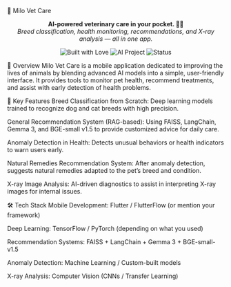 🐾 Milo Vet Care
<!-- (Optional: replace this with a real image/banner link) -->

<p align="center"> <b>AI-powered veterinary care in your pocket. 🐶🐱</b><br> <i>Breed classification, health monitoring, recommendations, and X-ray analysis — all in one app.</i> </p> <p align="center"> <img alt="Built with Love" src="https://img.shields.io/badge/Built%20with-%E2%9D%A4-red"> <img alt="AI Project" src="https://img.shields.io/badge/Powered%20by-AI%20&%20Deep%20Learning-blueviolet"> <img alt="Status" src="https://img.shields.io/badge/Status-Active-success"> </p>
🚀 Overview
Milo Vet Care is a mobile application dedicated to improving the lives of animals by blending advanced AI models into a simple, user-friendly interface.
It provides tools to monitor pet health, recommend treatments, and assist with early detection of health problems.

🎯 Key Features
Breed Classification from Scratch:
Deep learning models trained to recognize dog and cat breeds with high precision.

General Recommendation System (RAG-based):
Using FAISS, LangChain, Gemma 3, and BGE-small v1.5 to provide customized advice for daily care.

Anomaly Detection in Health:
Detects unusual behaviors or health indicators to warn users early.

Natural Remedies Recommendation System:
After anomaly detection, suggests natural remedies adapted to the pet’s breed and condition.

X-ray Image Analysis:
AI-driven diagnostics to assist in interpreting X-ray images for internal issues.

🛠️ Tech Stack
Mobile Development: Flutter / FlutterFlow (or mention your framework)

Deep Learning: TensorFlow / PyTorch (depending on what you used)

Recommendation Systems: FAISS + LangChain + Gemma 3 + BGE-small-v1.5

Anomaly Detection: Machine Learning / Custom-built models

X-ray Analysis: Computer Vision (CNNs / Transfer Learning)

